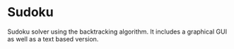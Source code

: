 # Sudoku
Sudoku solver using the backtracking algorithm. It includes a graphical GUI as well as a text based version.
